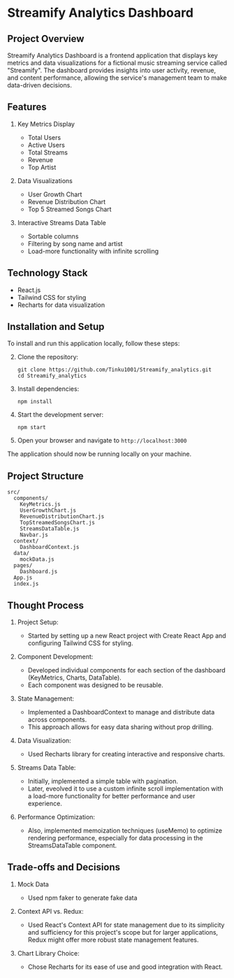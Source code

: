 # Streamify Analytics Dashboard

## Project Overview

Streamify Analytics Dashboard is a frontend application that displays key metrics and data visualizations for a fictional music streaming service called "Streamify". The dashboard provides insights into user activity, revenue, and content performance, allowing the service's management team to make data-driven decisions.

## Features

1. Key Metrics Display
   - Total Users
   - Active Users
   - Total Streams
   - Revenue
   - Top Artist

2. Data Visualizations
   - User Growth Chart
   - Revenue Distribution Chart
   - Top 5 Streamed Songs Chart

3. Interactive Streams Data Table
   - Sortable columns
   - Filtering by song name and artist
   - Load-more functionality with infinite scrolling

## Technology Stack

- React.js
- Tailwind CSS for styling
- Recharts for data visualization

## Installation and Setup

To install and run this application locally, follow these steps:


2. Clone the repository:
   ```
   git clone https://github.com/Tinku1001/Streamify_analytics.git
   cd Streamify_analytics
   ```

3. Install dependencies:
   ```
   npm install
   ```

4. Start the development server:
   ```
   npm start
   ```

5. Open your browser and navigate to `http://localhost:3000`

The application should now be running locally on your machine.


## Project Structure

```
src/
  components/
    KeyMetrics.js
    UserGrowthChart.js
    RevenueDistributionChart.js
    TopStreamedSongsChart.js
    StreamsDataTable.js
    Navbar.js
  context/
    DashboardContext.js
  data/
    mockData.js
  pages/
    Dashboard.js
  App.js
  index.js
```

## Thought Process

1. Project Setup:
   - Started by setting up a new React project with Create React App and configuring Tailwind CSS for styling.

2. Component Development:
   - Developed individual components for each section of the dashboard (KeyMetrics, Charts, DataTable).
   - Each component was designed to be reusable.

3. State Management:
   - Implemented a DashboardContext to manage and distribute data across components.
   - This approach allows for easy data sharing without prop drilling.

4. Data Visualization:
   - Used Recharts library for creating interactive and responsive charts.

5. Streams Data Table:
   - Initially, implemented a simple table with pagination.
   - Later, eveolved it to use a custom infinite scroll implementation with a load-more functionality for better performance and user experience.

7. Performance Optimization:
   - Also, implemented memoization techniques (useMemo) to optimize rendering performance, especially for data processing in the StreamsDataTable component.

## Trade-offs and Decisions

1. Mock Data 
   - Used npm faker to generate fake data

2. Context API vs. Redux:
   - Used React's Context API for state management due to its simplicity and sufficiency for this project's scope but for larger applications, Redux might offer more robust state management features.

3. Chart Library Choice:
   - Chose Recharts for its ease of use and good integration with React.



